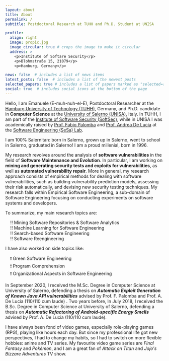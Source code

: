 ```yaml
---
layout: about
title: About
permalink: /
subtitle: Postdoctoral Research at TUHH and Ph.D. Student at UNISA

profile:
  align: right
  image: propic.jpg
  image_circular: true # crops the image to make it circular
  address: >
    <p>Institute of Softare Security</p>
    <p>Blohmstraße 15, 21079</p>
    <p>Hamburg, Germany</p>

news: false  # includes a list of news items
latest_posts: false  # includes a list of the newest posts
selected_papers: true # includes a list of papers marked as "selected={true}"
social: true  # includes social icons at the bottom of the page
---
```


Hello, I am Emanuele (E-muh-nuh-el-E), Postdoctoral Researcher at the [Hamburg University of Technology (TUHH)](https://www.tuhh.de/tuhh/startseite), Germany, and Ph.D. candidate in **Computer Science** at the [University of Salerno (UNISA)](https://www.unisa.it/), Italy. In TUHH, I am part of the [Institute of Software Security (SoftSec)](https://www.tuhh.de/softsec/institute), while in UNISA I was academically raised by [Prof. Fabio Palomba](https://fpalomba.github.io/) and [Prof. Andrea De Lucia](https://docenti.unisa.it/003241/home) at the [Software Engineering (SeSa) Lab](https://sesalabunisa.github.io).

I am 100% Salernitan: born in Salerno, grown up in Salerno, went to school in Salerno, graduated in Salerno! I am a proud millenial, born in 1996.

My research revolves around the analysis of **software vulnerabilities** in the field of **Software Maintenance and Evolution**.
In particular, I am working on **mining and generating security tests and exploits for vulnerabilities**, as well as **automated vulnerability repair**.
More in general, my research approach consists of empirical methods for dealing with software vulnerabilities, such as building vulnerability prediction models, assessing their risk automatically, and devising new security testing techniques. My research falls within Empirical Software Engineering, a sub-domain of Software Engineering focusing on conducting experiments on software systems and developers.

To summarize, my main research topics are:

&nbsp;&nbsp;&nbsp;&nbsp;:bangbang: Mining Software Repositories & Software Analytics  
&nbsp;&nbsp;&nbsp;&nbsp;:bangbang: Machine Learning for Software Engineering  
&nbsp;&nbsp;&nbsp;&nbsp;:bangbang: Search-based Software Engineering  
&nbsp;&nbsp;&nbsp;&nbsp;:bangbang: Software Reengineering

I have also worked on side topics like:

&nbsp;&nbsp;&nbsp;&nbsp;:exclamation: Green Software Engineering  
&nbsp;&nbsp;&nbsp;&nbsp;:exclamation: Program Comprehension  
&nbsp;&nbsp;&nbsp;&nbsp;:exclamation: Organizational Aspects in Software Engineering

In September 2020, I received the M.Sc. Degree in Computer Science at University of Salerno, defending a thesis on ***Automatic Exploit Generation of Known Java API vulnerabilities*** advised by Prof. F. Palomba and Prof. A. De Lucia (110/110 cum laude) . Two years before, In July 2018, I received the B.Sc. Degree in Computer Science at University of Salerno, defending a thesis on ***Automatic Refactoring of Android-specific Energy Smells*** advised by Prof. A. De Lucia (110/110 cum laude).

I have always been fond of video games, especially role-playing games (RPG), playing like hours each day. But since my professional life got new perspectives, I had to change my habits, so I had to switch on more flexible hobbies: anime and TV series. My favourite video game series are *Final Fantasy* and *Pokémon*, and I am a great fan of *Attack on Titan* and *Jojo's Bizzare Adventures* TV show.
